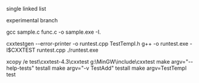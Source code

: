 single linked list

experimental branch

gcc sample.c func.c -o sample.exe -I.

cxxtestgen --error-printer -o runtest.cpp TestTempl.h
g++ -o runtest.exe -I$CXXTEST runtest.cpp
./runtest.exe

xcopy /e test\cxxtest-4.3\cxxtest g:\MinGW\include\cxxtest
make argv="--help-tests" testall
make argv="-v TestAdd" testall
make argv=TestTempl test
